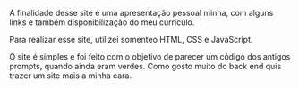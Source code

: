 A finalidade desse site é uma apresentação pessoal minha, com alguns links e também disponibilização do meu currículo.

Para realizar esse site, utilizei somenteo HTML, CSS e JavaScript.

O site é simples e foi feito com o objetivo de parecer um código dos antigos prompts, quando ainda eram verdes. Como gosto muito do back end quis trazer um site mais a minha cara.
